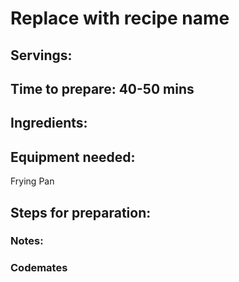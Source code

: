 # Replace with recipe name

## Servings: 

## Time to prepare: 40-50 mins

## Ingredients:


## Equipment needed:
Frying Pan

## Steps for preparation:



### Notes:



### Codemates #
